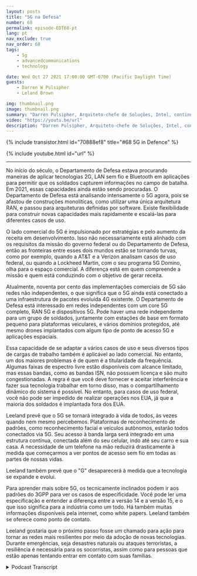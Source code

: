 ```yaml
---
layout: posts
title: "5G na Defesa"
number: 68
permalink: episode-EDT68-pt
lang: pt
nav_exclude: true
nav_order: 68
tags:
    - 5g
    - advancedcommunications
    - technology

date: Wed Oct 27 2021 17:00:00 GMT-0700 (Pacific Daylight Time)
guests:
    - Darren W Pulsipher
    - Leland Brown

img: thumbnail.png
image: thumbnail.png
summary: "Darren Pulsipher, Arquiteto-chefe de Soluções, Intel, continua sua discussão com Leeland Brown, Diretor Técnico de 5G, Intel Federal, sobre 5G passado, presente e futuro, com ênfase em seu uso com o Departamento de Defesa. Parte 2 de 2."
video: "https://youtu.be/url"
description: "Darren Pulsipher, Arquiteto-chefe de Soluções, Intel, continua sua discussão com Leeland Brown, Diretor Técnico de 5G, Intel Federal, sobre 5G passado, presente e futuro, com ênfase em seu uso com o Departamento de Defesa. Parte 2 de 2."
---
```


<div>
{% include transistor.html id="70888ef8" title="#68 5G in Defence" %}

{% include youtube.html id="url" %}
</div>

---

No início do século, o Departamento de Defesa estava procurando maneiras de aplicar tecnologias 2G, LAN sem fio e Bluetooth em aplicações para permitir que os soldados capturem informações no campo de batalha. Em 2021, essas capacidades ainda estão sendo procuradas. O Departamento de Defesa está analisando intensamente o 5G agora, pois se afastou de construções monolíticas, como utilizar uma única arquitetura RAN, e passou para arquiteturas definidas por software. Existe flexibilidade para construir novas capacidades mais rapidamente e escalá-las para diferentes casos de uso.

O lado comercial do 5G é impulsionado por estratégias e pelo aumento da receita em desenvolvimento. Isso não necessariamente está alinhado com os requisitos da missão do governo federal ou do Departamento de Defesa, então as fronteiras entre esses dois mundos estão se tornando turvas, como por exemplo, quando a AT&T e a Verizon analisam casos de uso federal, ou quando a Lockheed Martin, com o seu programa 5G Domino, olha para o espaço comercial. A diferença está em quem compreende a missão e quem está conduzindo com o objetivo de gerar receita.

Atualmente, noventa por cento das implementações comerciais de 5G são redes não independentes, o que significa que o 5G ainda está conectado a uma infraestrutura de pacotes evoluída 4G existente. O Departamento de Defesa está interessado em redes independentes com um core 5G completo, RAN 5G e dispositivos 5G. Pode haver uma rede independente para um grupo de soldados, juntamente com estações de base em formato pequeno para plataformas veiculares, e vários domínios protegidos, até mesmo drones implantados com algum tipo de ponto de acesso 5G e aplicações espaciais.

Essa capacidade de se adaptar a vários casos de uso e seus diversos tipos de cargas de trabalho também é aplicável ao lado comercial. No entanto, um dos maiores problemas é de quem é a titularidade da frequência. Algumas faixas de espectro livre estão disponíveis com alcance limitado, mas essas bandas, como as bandas ISN, não possuem licença e são muito congestionadas. A regra é que você deve fornecer e aceitar interferência e fazer sua tecnologia trabalhar em torno disso, mas o compartilhamento dinâmico do sistema é possível. No entanto, para casos de uso federal, você não pode ser impedido de realizar operações nos EUA, já que a maioria dos soldados é implantada fora dos EUA.

Leeland prevê que o 5G se tornará integrado à vida de todos, às vezes quando nem mesmo percebemos. Plataformas de reconhecimento de padrões, como reconhecimento facial e veículos autônomos, estarão todos conectados via 5G. Seu acesso à banda larga será integrado em uma estrutura contínua, conectada além do seu celular, indo até seu carro e sua casa. A necessidade de um telefone na mão reduzirá drasticamente à medida que começarmos a ver pontos de acesso sem fio em todas as partes de nossas vidas.

Leeland também prevê que o "G" desaparecerá à medida que a tecnologia se expande e evolui.

Para aprender mais sobre 5G, os tecnicamente inclinados podem ir aos padrões do 3GPP para ver os casos de especificidade. Você pode ler uma especificação e entender a diferença entre a versão 14 e a versão 15, e o que isso significa para a indústria como um todo. Há também muitas informações disponíveis pela internet, como white papers. Leeland também se oferece como ponto de contato.

Leeland gostaria que o próximo passo fosse um chamado para ação para tornar as redes mais resilientes por meio da adoção de novas tecnologias. Durante emergências, seja desastres naturais ou ataques terroristas, a resiliência é necessária para os socorristas, assim como para pessoas que estão apenas tentando entrar em contato com suas famílias.



<details>
<summary> Podcast Transcript </summary>

<p></p>

</details>
